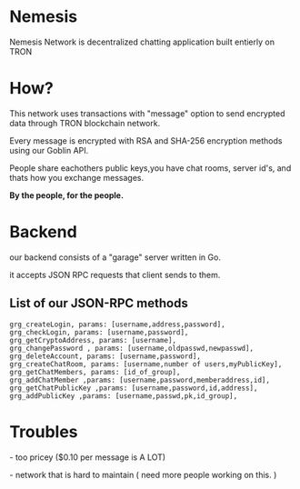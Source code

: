 # Nemesis
Nemesis Network is decentralized chatting application built entierly on TRON
<h1>How?</h1>
<p>This network uses transactions with "message" option to send encrypted data through TRON blockchain network.</p>
<p>Every message is encrypted with RSA and SHA-256 encryption methods using our Goblin API.</p>
<p>People share eachothers public keys,you have chat rooms, server id's, and thats how you exchange messages.</p>
<p><b>By the people, for the people.</b></p>

<h1>Backend</h1>
<p>our backend consists of a "garage" server written in Go.</p>
<p> it accepts JSON RPC requests that client sends to them.</p>
<h2><b>List of our JSON-RPC methods</b></h2>


    grg_createLogin, params: [username,address,password],
    grg_checkLogin, params: [username,password],
    grg_getCryptoAddress, params: [username],
    grg_changePassword , params: [username,oldpasswd,newpasswd],
    grg_deleteAccount, params: [username,password],
    grg_createChatRoom, params: [username,number of users,myPublicKey],
    grg_getChatMembers, params: [id_of_group],
    grg_addChatMember ,params: [username,password,memberaddress,id],
    grg_getChatPublicKey ,params: [username,password,id,address],
    grg_addPublicKey ,params: [username,passwd,pk,id_group],


<h1>Troubles</h1>
<p> - too pricey ($0.10 per message is A LOT) </p>
<p> - network that is hard to maintain ( need more people working on this. ) </p>
